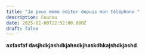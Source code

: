 ```yaml
---
title: "Je peux même éditer depuis mon téléphone "
description: Coucou
date: 2025-02-06T22:52:00.000Z
draft: false
---
```


**axfasfaf dasjhdkjashdkjahsdkjhaskdhkajshdkjashd**

